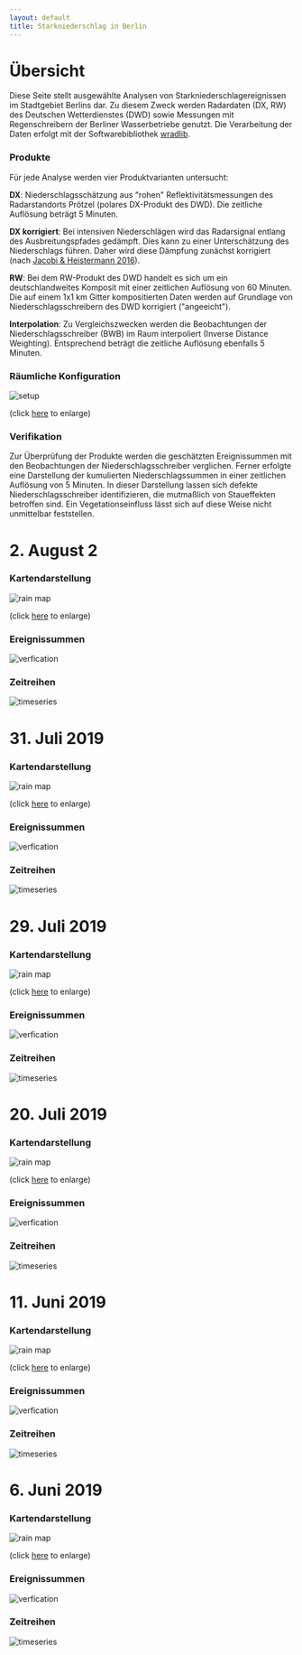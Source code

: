 ```yaml
---
layout: default
title: Starkniederschlag in Berlin
---
```


# Übersicht

Diese Seite stellt ausgewählte Analysen von Starkniederschlagereignissen im Stadtgebiet Berlins dar.
Zu diesem Zweck werden Radardaten (DX, RW) des Deutschen Wetterdienstes (DWD)
sowie Messungen mit Regenschreibern der Berliner Wasserbetriebe genutzt. Die
Verarbeitung der Daten erfolgt mit der Softwarebibliothek [wradlib](https://wradlib.org).

### Produkte

Für jede Analyse werden vier Produktvarianten untersucht:

**DX**: Niederschlagsschätzung aus "rohen" Reflektivitätsmessungen des Radarstandorts Prötzel (polares DX-Produkt des DWD).
Die zeitliche Auflösung beträgt 5 Minuten.

**DX korrigiert**: Bei intensiven Niederschlägen wird das Radarsignal entlang des Ausbreitungspfades gedämpft.
Dies kann zu einer Unterschätzung des Niederschlags führen. Daher wird diese Dämpfung zunächst korrigiert (nach [Jacobi & Heistermann 2016](https://www.tandfonline.com/doi/full/10.1080/19475705.2016.1155080)).

**RW**: Bei dem RW-Produkt des DWD handelt es sich um ein deutschlandweites Komposit mit einer zeitlichen
Auflösung von 60 Minuten. Die auf einem 1x1 km Gitter kompositierten Daten werden
auf Grundlage von Niederschlagsschreibern des DWD korrigiert ("angeeicht").

**Interpolation**: Zu Vergleichszwecken werden die Beobachtungen der Niederschlagsschreiber (BWB)
im Raum interpoliert (Inverse Distance Weighting). Entsprechend beträgt die zeitliche Auflösung
ebenfalls 5 Minuten.

### Räumliche Konfiguration

![setup](https://github.com/heistermann/rain-in-berlin/raw/master/docs/events/setup.png "Uebersichtskarte")

(click [here](https://github.com/heistermann/rain-in-berlin/raw/master/docs/events/setup.png) to enlarge)

### Verifikation
Zur Überprüfung der Produkte werden die geschätzten Ereignissummen mit den Beobachtungen der Niederschlagsschreiber
verglichen. Ferner erfolgte eine Darstellung der kumulierten Niederschlagssummen in einer zeitlichen Auflösung von
5 Minuten. In dieser Darstellung lassen sich defekte Niederschlagsschreiber identifizieren, die mutmaßlich von Staueffekten
betroffen sind. Ein Vegetationseinfluss lässt sich auf diese Weise nicht unmittelbar feststellen.

# 2. August 2

### Kartendarstellung
![rain map](https://github.com/heistermann/rain-in-berlin/raw/master/docs/events/rainmap_2019-08-02.png "Rainmap 2019-08-02")

(click [here](https://github.com/heistermann/rain-in-berlin/raw/master/docs/events/rainmap_2019-08-02.png) to enlarge)

### Ereignissummen
![verfication](https://github.com/heistermann/rain-in-berlin/raw/master/docs/events/scatter_2019-08-02.png "Verification 2019-08-02")

### Zeitreihen
![timeseries](https://github.com/heistermann/rain-in-berlin/raw/master/docs/events/cumsumproducts_2019-08-02.png "Timeseries 2019-08-02")


# 31. Juli 2019

### Kartendarstellung
![rain map](https://github.com/heistermann/rain-in-berlin/raw/master/docs/events/rainmap_2019-07-31.png "Rainmap 2019-07-31")

(click [here](https://github.com/heistermann/rain-in-berlin/raw/master/docs/events/rainmap_2019-07-31.png) to enlarge)

### Ereignissummen
![verfication](https://github.com/heistermann/rain-in-berlin/raw/master/docs/events/scatter_2019-07-31.png "Verification 2019-07-31")

### Zeitreihen
![timeseries](https://github.com/heistermann/rain-in-berlin/raw/master/docs/events/cumsumproducts_2019-07-31.png "Timeseries 2019-07-31")


# 29. Juli 2019

### Kartendarstellung
![rain map](https://github.com/heistermann/rain-in-berlin/raw/master/docs/events/rainmap_2019-07-29.png "Rainmap 2019-07-29")

(click [here](https://github.com/heistermann/rain-in-berlin/raw/master/docs/events/rainmap_2019-07-29.png) to enlarge)

### Ereignissummen
![verfication](https://github.com/heistermann/rain-in-berlin/raw/master/docs/events/scatter_2019-07-29.png "Verification 2019-07-29")

### Zeitreihen
![timeseries](https://github.com/heistermann/rain-in-berlin/raw/master/docs/events/cumsumproducts_2019-07-29.png "Timeseries 2019-07-29")



# 20. Juli 2019

### Kartendarstellung
![rain map](https://github.com/heistermann/rain-in-berlin/raw/master/docs/events/rainmap_2019-07-20.png "Rainmap 2019-07-20")

(click [here](https://github.com/heistermann/rain-in-berlin/raw/master/docs/events/rainmap_2019-07-20.png) to enlarge)

### Ereignissummen
![verfication](https://github.com/heistermann/rain-in-berlin/raw/master/docs/events/scatter_2019-07-20.png "Verification 2019-07-20")

### Zeitreihen
![timeseries](https://github.com/heistermann/rain-in-berlin/raw/master/docs/events/cumsumproducts_2019-07-20.png "Timeseries 2019-07-20")


# 11. Juni 2019

### Kartendarstellung
![rain map](https://github.com/heistermann/rain-in-berlin/raw/master/docs/events/rainmap_2019-06-11.png "Rainmap 2019-06-11")

(click [here](https://github.com/heistermann/rain-in-berlin/raw/master/docs/events/rainmap_2019-06-11.png) to enlarge)

### Ereignissummen
![verfication](https://github.com/heistermann/rain-in-berlin/raw/master/docs/events/scatter_2019-06-11.png "Verification 2019-06-11")

### Zeitreihen
![timeseries](https://github.com/heistermann/rain-in-berlin/raw/master/docs/events/cumsumproducts_2019-06-11.png "Timeseries 2019-06-11")


# 6. Juni 2019

### Kartendarstellung
![rain map](https://github.com/heistermann/rain-in-berlin/raw/master/docs/events/rainmap_2019-06-06.png "Rainmap 2019-06-06")

(click [here](https://github.com/heistermann/rain-in-berlin/raw/master/docs/events/rainmap2019-06-06.png) to enlarge)

### Ereignissummen
![verfication](https://github.com/heistermann/rain-in-berlin/raw/master/docs/events/scatter_2019-06-06.png "Verification 2019-06-06")

### Zeitreihen
![timeseries](https://github.com/heistermann/rain-in-berlin/raw/master/docs/events/cumsumproducts_2019-06-06.png "Timeseries 2019-06-06")
